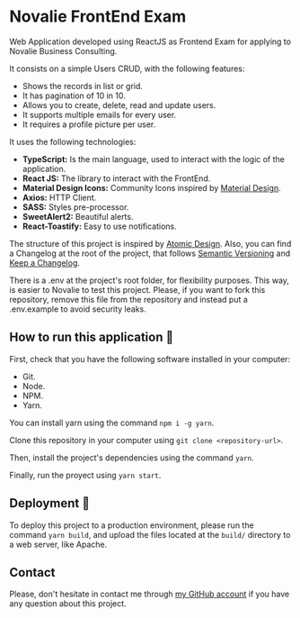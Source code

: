 # Novalie FrontEnd Exam

Web Application developed using ReactJS as Frontend Exam for applying to Novalie Business Consulting.

It consists on a simple Users CRUD, with the following features:

- Shows the records in list or grid.
- It has pagination of 10 in 10.
- Allows you to create, delete, read and update users.
- It supports multiple emails for every user.
- It requires a profile picture per user.

It uses the following technologies:

- **TypeScript:** Is the main language, used to interact with the logic of the application.
- **React JS:** The library to interact with the FrontEnd.
- **Material Design Icons:** Community Icons inspired by [Material Design](https://m2.material.io/design).
- **Axios:** HTTP Client.
- **SASS:** Styles pre-processor.
- **SweetAlert2:** Beautiful alerts.
- **React-Toastify:** Easy to use notifications.

The structure of this project is inspired by [Atomic Design](https://bradfrost.com/blog/post/atomic-web-design/). Also, you can find a Changelog at the root of the project, that follows [Semantic Versioning](https://semver.org/) and [Keep a Changelog](https://keepachangelog.com/en/1.0.0/).

There is a .env at the project's root folder, for flexibility purposes. This way, is easier to Novalie to test this project. Please, if you want to fork this repository, remove this file from the repository and instead put a .env.example to avoid security leaks.

## How to run this application 🚗

First, check that you have the following software installed in your computer:

- Git.
- Node.
- NPM.
- Yarn.

You can install yarn using the command `npm i -g yarn`.

Clone this repository in your computer using `git clone <repository-url>`.

Then, install the project's dependencies using the command `yarn`.

Finally, run the proyect using `yarn start`.

## Deployment 🚀

To deploy this project to a production environment, please run the command `yarn build`, and upload the files located at the `build/` directory to a web server, like Apache.

## Contact

Please, don't hesitate in contact me through [my GitHub account](https://github.com/AxelLR992) if you have any question about this project.